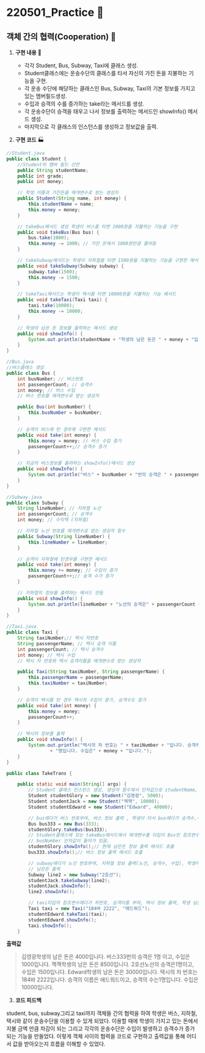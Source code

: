 ﻿#  220501_Practice :pencil:

## 객체 간의 협력(Cooperation) :open_hands:

1. **구현 내용** :statue_of_liberty:
	- 각각 Student, Bus, Subway, Taxi에 클래스 생성.
	-  Student클래스에는 운송수단의 클래스를 타서 자신의 가진 돈을 지불하는 기능을 구현.
	- 각 운송 수단에 해당하는 클래스인 Bus, Subway, Taxi의 기본 정보를 가지고 있는 멤버필드생성.
	- 수입과 승객의 수를 증가하는 take라는 메서드를 생성.
	- 각 운송수단이 승객을 태우고 나서 정보를 출력하는 메서드인   showInfo() 메서드 생성.
	- 마지막으로 각 클래스의 인스턴스를 생성하고 정보값을 출력.

2. **구현 코드** :factory:
```java
//Student.java
public class Student {
	//Student의 멤버 필드 선언
	public String studentName;
	public int grade;
	public int money;

	// 학생 이름과 가진돈을 매개변수로 받는 생성자
	public Student(String name, int money) {
		this.studentName = name;
		this.money = money;
	}

	// takeBus메서드 생성 학생이 버스를 타면 1000원을 지불하는 기능을 구현
	public void takeBus(Bus bus) {
		bus.take(1000);
		this.money -= 1000; // 가진 돈에서 1000원만큼 줄어듬
	}

	// takeSubway메서드는 학생이 지하철을 타면 1500원을 지불하는 기능을 구현한 메서드
	public void takeSubway(Subway subway) {
		subway.take(1500);
		this.money -= 1500;
	}

	// takeTaxi메서드는 학생이 택시를 타면 10000원을 지불하는 기능 메서드
	public void takeTaxi(Taxi taxi) {
		taxi.take(10000);
		this.money -= 10000;
	}

	// 학생의 남은 돈 정보를 출력하는 메서드 생성
	public void showInfo() {
		System.out.println(studentName + "학생의 남은 돈은 " + money + "입니다.");
	}
}
```
```java
//Bus.java
//버스클래스 생성
public class Bus {
	int busNumber; // 버스번호
	int passengerCount; // 승객수
	int money; // 버스 수입
	// 버스 번호를 매개변수로 받는 생성자

	public Bus(int busNumber) {
		this.busNumber = busNumber;
	}

	// 승객이 버스에 탄 경우에 구현한 메서드
	public void take(int money) {
		this.money = money; // 버스 수입 증가
		passengerCount++;// 승객수 증가
	}

	// 지금의 버스정보를 출려하는 showInfo()메서드 생성
	public void showInfo() {
		System.out.println("버스" + busNumber + "번의 승객은 " + passengerCount + "명 이고, 수입은 " + money + "입니다.");
	}
}
```
```java
//Subway.java
public class Subway {
	String lineNumber; // 지하철 노선
	int passengerCount; // 승객수
	int money; // 수익액 (지하철)

	// 지하철 노선 번호를 매개변수로 받는 생성자 함수
	public Subway(String lineNumber) {
		this.lineNumber = lineNumber;
	}

	// 승객이 지하철에 탄경우를 구현한 메서드
	public void take(int money) {
		this.money += money; // 수입이 증가
		passengerCount++;// 승객 수가 증가
	}

	// 지하철의 정보를 출력하는 메서드 만듬
	public void showInfo() {
		System.out.println(lineNumber + "노선의 승객은" + passengerCount + "명이고, 수입은 " + money + "입니다.");
	}
}
```
```java
//Taxi.java
public class Taxi {
	String taxiNumber;// 택시 차번호
	String passengerName; // 택시 승객 이름
	int passengerCount; // 택시 승객수
	int money; // 택시 수입
	// 택시 차 번호와 택시 승객이름을 매개변수로 받는 생성자

	public Taxi(String taxiNumber, String passengerName) {
		this.passengerName = passengerName;
		this.taxiNumber = taxiNumber;
	}

	// 승객이 택시를 탄 경우 택시의 수입이 증가, 승객수도 증가
	public void take(int money) {
		this.money = money;
		passengerCount++;
	}

	// 택시의 정보를 출력
	public void showInfo() {
		System.out.println("택시의 차 번호는 " + taxiNumber + "입니다. 승객의 이름은 " + passengerName + "이고, 승객의 수는" + passengerCount
				+ "명입니다. 수입은" + money + "입니다.");
	}
}
```
```java
public class TakeTrans {

	public static void main(String[] args) {
		// Student 클래스 인스턴스 생성, 생성자 함수에서 인자값으로 studentName, money 값설정
		Student studentGlory = new Student("김영광", 5000);
		Student studentJack = new Student("잭잭", 10000);
		Student studentEdward = new Student("Edward", 40000);

		// bus에다가 버스 번호부여, 버스 정보 출력 , 학생이 타서 bus에다가 승객수,수입 카운팅되고 학생의 남은돈 출력
		Bus bus333 = new Bus(333);
		studentGlory.takeBus(bus333);
		// Student클래스에 있는 takeBus메서드에서 매개변수를 타입이 Bus인 참조변수 넣음. 그 참조변수의 인스턴스에는 333이라는
		// busNumber 인자값이 들어가 있음.
		studentGlory.showInfo();// 현재 남은돈 정보 출력 메서드 호출
		bus333.showInfo();// 버스 정보 출력 메서드 호출

		// subway에다가 노선 번호부여, 지하철 정보 출력(노선, 승객수, 수입), 학생이 타서 subway에다가 승객수,수입 카운팅되고 학생의
		// 남은돈 출력
		Subway line2 = new Subway("2호선");
		studentJack.takeSubway(line2);
		studentJack.showInfo();
		line2.showInfo();

		// taxi타입의 참조변수에다가 차번호, 승객이름 부여, 택시 정보 출력, 학생 남은돈 출력
		Taxi taxi = new Taxi("184바 2222", "애드워드");
		studentEdward.takeTaxi(taxi);
		studentEdward.showInfo();
		taxi.showInfo();
	}
```
**출력값**
>김영광학생의 남은 돈은 4000입니다.
버스333번의 승객은 1명 이고, 수입은 1000입니다.
잭잭학생의 남은 돈은 8500입니다.
2호선노선의 승객은1명이고, 수입은 1500입니다.
Edward학생의 남은 돈은 30000입니다.
택시의 차 번호는 184바 2222입니다. 승객의 이름은 애드워드이고, 승객의 수는1명입니다. 수입은10000입니다.


3. **코드 피드백**   

student, bus, subway그리고 taxi까지 객체들 간의 협력을 하여 학생은 버스, 지하철,택시와 같이 운송수단을 이용할 수 있게 되었다.
이용할 때에 학생이 가지고 있는 돈에서 지불 금액 만큼 차감이 되는 그리고 각각의 운송수단은 수입이 발생하고 승객수가 증가되는 기능을 만들었다.
이렇게 객체 사이의 협력을 코드로 구현하고 출력값을 통해 어디서 값을 받아오는지 흐름을 이해할 수 있었다.

